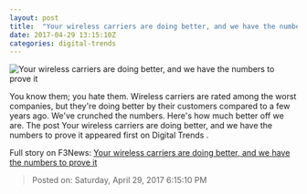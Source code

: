 ```yaml
---
layout: post
title:  "Your wireless carriers are doing better, and we have the numbers to prove it"
date: 2017-04-29 13:15:10Z
categories: digital-trends
---
```


![Your wireless carriers are doing better, and we have the numbers to prove it](http://icdn3.digitaltrends.com/image/your-wireless-carrier-is-gouging-you-1200x630-c.jpg?ver=1)

You know them; you hate them. Wireless carriers are rated among the worst companies, but they're doing better by their customers compared to a few years ago. We've crunched the numbers. Here's how much better off we are. The post Your wireless carriers are doing better, and we have the numbers to prove it appeared first on Digital Trends .


Full story on F3News: [Your wireless carriers are doing better, and we have the numbers to prove it](http://www.f3nws.com/n/XbWYnB)

> Posted on: Saturday, April 29, 2017 6:15:10 PM
